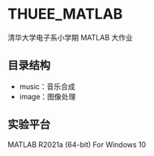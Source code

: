 # THUEE_MATLAB

清华大学电子系小学期 MATLAB 大作业  

## 目录结构  

+ music：音乐合成  
+ image：图像处理  

## 实验平台

MATLAB R2021a (64-bit) For Windows 10


